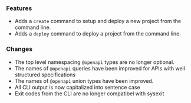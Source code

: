 ### Features

- Adds a `create` command to setup and deploy a new project from the command line.
- Adds a `deploy` command to deploy a project from the command line.

### Changes

- The top level namespacing `@openapi` types are no longer optional.
- The names of `@openapi` queries have been improved for APIs with well
  structured specifications
- The names of `@openapi` union types have been improved.
- All CLI output is now capitalized into sentence case
- Exit codes from the CLI are no longer compatibel with sysexit
